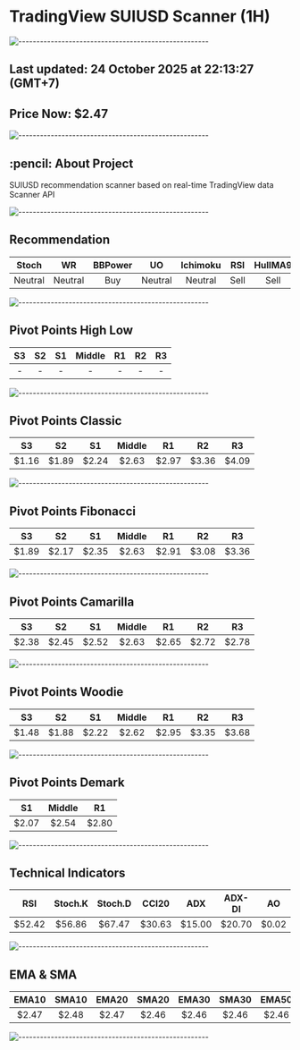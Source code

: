 # TradingView SUIUSD Scanner (1H)
![-----------------------------------------------------](https://raw.githubusercontent.com/andreasbm/readme/master/assets/lines/rainbow.png)
## Last updated: 24 October 2025 at 22:13:27 (GMT+7)
## Price Now: $2.47
![-----------------------------------------------------](https://raw.githubusercontent.com/andreasbm/readme/master/assets/lines/rainbow.png)
<h2 id="about-the-project"> :pencil: About Project</h2>
SUIUSD recommendation scanner based on real-time TradingView data Scanner API


![-----------------------------------------------------](https://raw.githubusercontent.com/andreasbm/readme/master/assets/lines/rainbow.png)

## Recommendation
| Stoch | WR | BBPower | UO | Ichimoku | RSI | HullMA9 |
| :---: | :---: | :---: | :---: | :---: | :---: | :---: |
| Neutral | Neutral | Buy | Neutral | Neutral | Sell | Sell |


![-----------------------------------------------------](https://raw.githubusercontent.com/andreasbm/readme/master/assets/lines/rainbow.png)

## Pivot Points High Low
| S3 | S2 | S1 | Middle | R1 | R2 | R3 |
| :---: | :---: | :---: | :---: | :---: | :---: | :---: |
| - | - | - | - | - | - | - |


![-----------------------------------------------------](https://raw.githubusercontent.com/andreasbm/readme/master/assets/lines/rainbow.png)

## Pivot Points Classic
| S3 | S2 | S1 | Middle | R1 | R2 | R3 |
| :---: | :---: | :---: | :---: | :---: | :---: | :---: |
| $1.16 | $1.89 | $2.24 | $2.63 | $2.97 | $3.36 | $4.09 |


![-----------------------------------------------------](https://raw.githubusercontent.com/andreasbm/readme/master/assets/lines/rainbow.png)

## Pivot Points Fibonacci
| S3 | S2 | S1 | Middle | R1 | R2 | R3 |
| :---: | :---: | :---: | :---: | :---: | :---: | :---: |
| $1.89 | $2.17 | $2.35 | $2.63 | $2.91 | $3.08 | $3.36 |


![-----------------------------------------------------](https://raw.githubusercontent.com/andreasbm/readme/master/assets/lines/rainbow.png)

## Pivot Points Camarilla
| S3 | S2 | S1 | Middle | R1 | R2 | R3 |
| :---: | :---: | :---: | :---: | :---: | :---: | :---: |
| $2.38 | $2.45 | $2.52 | $2.63 | $2.65 | $2.72 | $2.78 |


![-----------------------------------------------------](https://raw.githubusercontent.com/andreasbm/readme/master/assets/lines/rainbow.png)

## Pivot Points Woodie
| S3 | S2 | S1 | Middle | R1 | R2 | R3 |
| :---: | :---: | :---: | :---: | :---: | :---: | :---: |
| $1.48 | $1.88 | $2.22 | $2.62 | $2.95 | $3.35 | $3.68 |


![-----------------------------------------------------](https://raw.githubusercontent.com/andreasbm/readme/master/assets/lines/rainbow.png)

## Pivot Points Demark
| S1 | Middle | R1 |
| :---: | :---: | :---: |
| $2.07 | $2.54 | $2.80 |


![-----------------------------------------------------](https://raw.githubusercontent.com/andreasbm/readme/master/assets/lines/rainbow.png)

## Technical Indicators
| RSI | Stoch.K | Stoch.D | CCI20 | ADX | ADX-DI | AO | Mom | MACD | MACD | W.R | HullMA9 |
| :---: | :---: | :---: | :---: | :---: | :---: | :---: | :---: | :---: | :---: | :---: | :---: |
| $52.42 | $56.86 | $67.47 | $30.63 | $15.00 | $20.70 | $0.02 | -$0.01 | $0.01 | $0.01 | -$47.81 | $2.48 |


![-----------------------------------------------------](https://raw.githubusercontent.com/andreasbm/readme/master/assets/lines/rainbow.png)

## EMA & SMA
| EMA10 | SMA10 | EMA20 | SMA20 | EMA30 | SMA30 | EMA50 | SMA50 | EMA100 | SMA100 | EMA200 | SMA200 |
| :---: | :---: | :---: | :---: | :---: | :---: | :---: | :---: | :---: | :---: | :---: | :---: |
| $2.47 | $2.48 | $2.47 | $2.46 | $2.46 | $2.46 | $2.46 | $2.44 | $2.48 | $2.48 | $2.55 | $2.50 |


![-----------------------------------------------------](https://raw.githubusercontent.com/andreasbm/readme/master/assets/lines/rainbow.png)